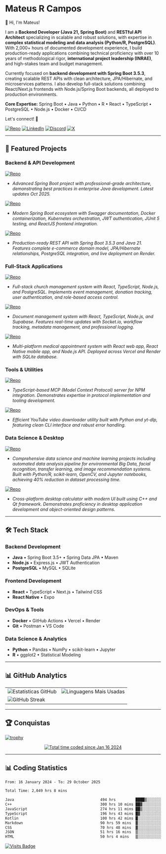 # Mateus R Campos

👋 Hi, I'm Mateus!

I am a **Backend Developer (Java 21, Spring Boot)** and **RESTful API Architect** specializing in scalable and robust solutions, with expertise in **complex statistical modeling and data analysis (Python/R, PostgreSQL)**. With 2,000+ hours of documented development experience, I build production-ready applications combining technical proficiency with over 10 years of methodological rigor, **international project leadership (INRAE)**, and high-stakes team and budget management.

Currently focused on **backend development with Spring Boot 3.5.3**, creating scalable REST APIs with clean architecture, JPA/Hibernate, and microservices patterns. I also develop full-stack solutions combining React/Next.js frontends with Node.js/Spring Boot backends, all deployed to production environments.

**Core Expertise:** Spring Boot • Java • Python • R • React • TypeScript • PostgreSQL • Node.js • Docker • CI/CD

Let's connect! 🚀

[![Repo](https://img.shields.io/badge/Portfolio-black?style=for-the-badge)](https://portfolio-mateusribeirocampos.vercel.app)
[![LinkedIn](https://img.shields.io/badge/LinkedIn-Connect%20Profissional-0077B5?style=for-the-badge&logo=linkedin&logoColor=white)](https://www.linkedin.com/in/mateus-ribeiro-de-campos-6a135331)
[![Discord](https://img.shields.io/badge/Discord-7289DA?style=for-the-badge&logo=discord&logoColor=white)](https://discord.com/channels/@_mateuscampos/)
[![X](https://img.shields.io/badge/X-000?style=for-the-badge&logo=x)](https://x.com/@MateusR1Campos)

---

## 💼 Featured Projects

### **Backend & API Development**

[![Repo](https://img.shields.io/badge/Spring_Boot_Professional-Java-orange?style=for-the-badge)](https://github.com/mateusribeirocampos/spring-boot-profissional)

- _Advanced Spring Boot project with professional-grade architecture, demonstrating best practices in enterprise Java development. Latest updates Oct 2025._

[![Repo](https://img.shields.io/badge/Spring_Boot_2025-Java-orange?style=for-the-badge)](https://github.com/mateusribeirocampos/spring-boot-java2025)

- _Modern Spring Boot ecosystem with Swagger documentation, Docker containerization, Kubernetes orchestration, JWT authentication, JUnit 5 testing, and ReactJS frontend integration._

[![Repo](https://img.shields.io/badge/Spring_Boot_E--commerce_API-Java-orange?style=for-the-badge)](https://github.com/mateusribeirocampos/spring-boot-crud-api-template)

- _Production-ready REST API with Spring Boot 3.5.3 and Java 21. Features complete e-commerce domain model, JPA/Hibernate relationships, PostgreSQL integration, and live deployment on Render._

### **Full-Stack Applications**

[![Repo](https://img.shields.io/badge/Santa_Rita_Church-TypeScript-blue?style=for-the-badge)](https://github.com/mateusribeirocampos/santarita)

- _Full-stack church management system with React, TypeScript, Node.js, and PostgreSQL. Implements event management, donation tracking, user authentication, and role-based access control._

[![Repo](https://img.shields.io/badge/SYSMP-TypeScript-blue?style=for-the-badge)](https://github.com/mateusribeirocampos/sysmp)

- _Document management system with React, TypeScript, Node.js, and Supabase. Features real-time updates with Socket.io, workflow tracking, metadata management, and professional logging._

[![Repo](https://img.shields.io/badge/Dragenda-JavaScript-blue?style=for-the-badge)](https://github.com/mateusribeirocampos/dragenda)

- _Multi-platform medical appointment system with React web app, React Native mobile app, and Node.js API. Deployed across Vercel and Render with SQLite database._

### **Tools & Utilities**

[![Repo](https://img.shields.io/badge/NPM_MCP_Server-TypeScript-blue?style=for-the-badge)](https://github.com/mateusribeirocampos/npm-mcp-server)

- _TypeScript-based MCP (Model Context Protocol) server for NPM integration. Demonstrates expertise in protocol implementation and tooling development._

[![Repo](https://img.shields.io/badge/Python_YouTube_Downloader-Python-green?style=for-the-badge)](https://github.com/mateusribeirocampos/pythonYoutDownloader)

- _Efficient YouTube video downloader utility built with Python and yt-dlp, featuring clean CLI interface and robust error handling._

### **Data Science & Desktop**

[![Repo](https://img.shields.io/badge/Data_Science_&_ML_Studies-Python/R-green?style=for-the-badge)](https://github.com/mateusribeirocampos/diollm)

- _Comprehensive data science and machine learning projects including automated data analysis pipeline for environmental Big Data, facial recognition, transfer learning, and image recommendation systems. Built with Python/R, scikit-learn, OpenCV, and Jupyter notebooks, achieving 40% reduction in dataset processing time._

[![Repo](https://img.shields.io/badge/Qt_Calculator-C++-purple?style=for-the-badge)](https://github.com/mateusribeirocampos/Calcd_Qt)

- _Cross-platform desktop calculator with modern UI built using C++ and Qt framework. Demonstrates proficiency in desktop application development and object-oriented design patterns._

---

## 🛠️ Tech Stack

### **Backend Development**

- **Java** • Spring Boot 3.5+ • Spring Data JPA • Maven
- **Node.js** • Express.js • JWT Authentication
- **PostgreSQL** • MySQL • SQLite

### **Frontend Development**

- **React** • TypeScript • Next.js • Tailwind CSS
- **React Native** • Expo

### **DevOps & Tools**

- **Docker** • GitHub Actions • Vercel • Render
- **Git** • Postman • VS Code

### **Data Science & Analytics**

- **Python** • Pandas • NumPy • scikit-learn • Jupyter
- **R** • ggplot2 • Statistical Modeling

---

## 📊 GitHub Analytics

<table align="center">
  <tr>
    <td>
      <img src="https://github-readme-stats-sigma-five.vercel.app/api?username=mateusribeirocampos&show_icons=true&theme=dark&include_all_commits=true" alt="Estatísticas GitHub">
    </td>
    <td>
      <img src="https://github-readme-stats-sigma-five.vercel.app/api/top-langs/?username=mateusribeirocampos&layout=compact&theme=dark&hide=html,css" alt="Linguagens Mais Usadas">
    </td>
  </tr>
  <tr>
    <td colspan="2">
      <img src="https://streak-stats.demolab.com?user=mateusribeirocampos&theme=dark&border_radius=5" alt="GitHub Streak" />
    </td>
  </tr>
</table>

---

## 🏆 Conquistas

[![trophy](https://github-profile-trophy.vercel.app/?username=mateusribeirocampos&theme=onedark&rank=SSS,SS,S,AAA,AA,A,B,C)](https://github.com/ryo-ma/github-profile-trophy)

<div align="center">
  <a href="https://wakatime.com/@018d1435-2bbc-41f2-9c8e-18d6109531a4">
    <img src="https://wakatime.com/badge/user/018d1435-2bbc-41f2-9c8e-18d6109531a4.svg" alt="Total time coded since Jan 16 2024" />
  </a>
</div>

---

## 📊 Coding Statistics

<!--START_SECTION:waka-->

```txt
From: 16 January 2024 - To: 29 October 2025

Total Time: 2,049 hrs 8 mins

Java                                       494 hrs         ████▒░░░░░░░░░░░░░░░░░░░░   17.51 %
C++                                        300 hrs 10 mins ██▓░░░░░░░░░░░░░░░░░░░░░░   10.64 %
JavaScript                                 274 hrs 11 mins ██▒░░░░░░░░░░░░░░░░░░░░░░   09.72 %
TypeScript                                 196 hrs 43 mins █▓░░░░░░░░░░░░░░░░░░░░░░░   06.97 %
Kotlin                                     100 hrs 42 mins █░░░░░░░░░░░░░░░░░░░░░░░░   03.57 %
Markdown                                   90 hrs 59 mins  ▓░░░░░░░░░░░░░░░░░░░░░░░░   03.23 %
CSS                                        70 hrs 48 mins  ▓░░░░░░░░░░░░░░░░░░░░░░░░   02.51 %
JSON                                       51 hrs 16 mins  ▒░░░░░░░░░░░░░░░░░░░░░░░░   01.82 %
HTML                                       50 hrs 4 mins   ▒░░░░░░░░░░░░░░░░░░░░░░░░   01.77 %
```

<!--END_SECTION:waka-->

[![Visits Badge](https://komarev.com/ghpvc/?username=mateusribeirocampos&style=flat-square&color=blue)](https://github.com/mateusribeirocampos)
